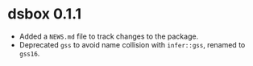 # dsbox 0.1.1

* Added a `NEWS.md` file to track changes to the package.
* Deprecated `gss` to avoid name collision with `infer::gss`, renamed to `gss16`.
